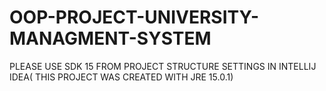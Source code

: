 # OOP-PROJECT-UNIVERSITY-MANAGMENT-SYSTEM
PLEASE USE SDK 15 FROM PROJECT STRUCTURE SETTINGS IN INTELLIJ IDEA( THIS PROJECT WAS CREATED WITH JRE 15.0.1)
